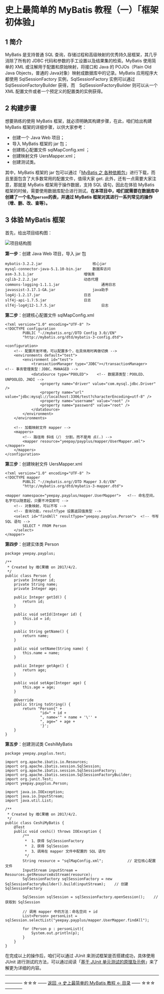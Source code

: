 # 史上最简单的 MyBatis 教程（一）「框架初体验」

1 简介
----

MyBatis 是支持普通 SQL 查询，存储过程和高级映射的优秀持久层框架，其几乎消除了所有的 JDBC 代码和参数的手工设置以及结果集的检索。MyBatis 使用简单的 XML 或注解用于配置和原始映射，将接口和 Java 的 POJOs（Plain Old Java Objects，普通的 Java对象）映射成数据库中的记录。MyBatis 应用程序大都使用 SqlSessionFactory 实例，SqlSessionFactory 实例可以通过 SqlSessionFactoryBuilder 获得，而　SqlSessionFactoryBuilder 则可以从一个 XML 配置文件或者一个预定义的配置类的实例获得。


2 构建步骤
------

想要熟练的使用 MyBatis 框架，就必须明确其构建步骤，在此，咱们给出构建 MyBatis 框架的详细步骤，以供大家参考：

 - 创建一个 Java Web 项目；
 - 导入 MyBatis 框架的 jar 包；
 - 创建核心配置文件   sqlMapConfig.xml ；
 - 创建映射文件 UersMapper.xml；
 - 创建测试类。

其中，MyBatis 框架的 jar 包可以通过「[MyBatis 之 各种依赖包](http://download.csdn.net/detail/qq_35246620/9745924)」进行下载，而且里面包含了大多数常用的配置文件，值得大家 get.  此外，还有一点需要大家注意，那就是 MyBatis 框架用于操作数据，支持 SQL 语句，因此在体验 MyBatis 框架的时候，需要使用数据库配合进行测试。**在本项目中，咱们就需要在数据库中创建了一个名为`person`的表，并通过 MyBatis 框架对其进行一系列常见的操作（增、删、改、查等）。**

3 体验 MyBatis 框架
---------------
首先，给出项目结构图：

![项目结构图](http://img.blog.csdn.net/20170201212514729)


**第一步**：创建 Java Web 项目，导入 jar 包

```
mybatis-3.2.2.jar		                核心jar
mysql-connector-java-5.1.10-bin.jar		数据库访问
asm-3.3.1.jar		        		增强类
cglib-2.2.2.jar			          	动态代理
commons-logging-1.1.1.jar	                通用日志
javassist-3.17.1-GA.jar			        java助手
log4j-1.2.17.jar			        日志
slf4j-api-1.7.5.jar		  	        日志
slf4j-log4j12-1.7.5.jar		                日志
```
**第二步**：创建核心配置文件   sqlMapConfig.xml 

```
<?xml version="1.0" encoding="UTF-8" ?>
<!DOCTYPE configuration
        PUBLIC "-//mybatis.org//DTD Config 3.0//EN"
        "http://mybatis.org/dtd/mybatis-3-config.dtd">

<configuration>
    <!-- 配置开发环境，可以配置多个，在具体用时再做切换 -->
    <environments default="test">
        <environment id="test">
            <transactionManager type="JDBC"></transactionManager>    <!-- 事务管理类型：JDBC、MANAGED -->
            <dataSource type="POOLED">    <!-- 数据源类型：POOLED、UNPOOLED、JNDI -->
                <property name="driver" value="com.mysql.jdbc.Driver" />
                <property name="url" value="jdbc:mysql://localhost:3306/test?characterEncoding=utf-8" />
                <property name="username" value="root" />
                <property name="password" value="root" />
            </dataSource>
        </environment>
    </environments>

    <!-- 加载映射文件 mapper -->
    <mappers>
        <!-- 路径用 斜线（/） 分割，而不是用 点(.) -->
        <mapper resource="yeepay/payplus/mapper/UserMapper.xml"></mapper>
    </mappers>
</configuration>
```
**第三步**：创建映射文件 UersMapper.xml

```
<?xml version="1.0" encoding="UTF-8" ?>
<!DOCTYPE mapper
        PUBLIC "-//mybatis.org//DTD Mapper 3.0//EN"
        "http://mybatis.org/dtd/mybatis-3-mapper.dtd">

<mapper namespace="yeepay.payplus/mapper.UserMapper">   <!-- 命名空间，名字可以随意起，只要不冲突即可 -->
    <!-- 对象映射，可以不写 -->
    <!-- 查询功能，resultType 设置返回值类型 -->
    <select id="findAll" resultType="yeepay.payplus.Person">  <!-- 书写 SQL 语句 -->
        SELECT * FROM Person
    </select>
</mapper>
```
**第四步**：创建实体类 Person

```
package yeepay.payplus;

/**
 * Created by 维C果糖 on 2017/4/2.
 */
public class Person {
    private Integer id;
    private String name;
    private Integer age;

    public Integer getId() {
        return id;
    }

    public void setId(Integer id) {
        this.id = id;
    }

    public String getName() {
        return name;
    }

    public void setName(String name) {
        this.name = name;
    }

    public Integer getAge() {
        return age;
    }

    public void setAge(Integer age) {
        this.age = age;
    }

    @Override
    public String toString() {
        return "Person{" +
                "id=" + id +
                ", name='" + name + '\'' +
                ", age=" + age +
                '}';
    }
}
```
**第五步**：创建测试类 CeshiMyBatis

```
package yeepay.payplus.test;

import org.apache.ibatis.io.Resources;
import org.apache.ibatis.session.SqlSession;
import org.apache.ibatis.session.SqlSessionFactory;
import org.apache.ibatis.session.SqlSessionFactoryBuilder;
import org.junit.Test;
import yeepay.payplus.Person;

import java.io.IOException;
import java.io.InputStream;
import java.util.List;

/**
 * Created by 维C果糖 on 2017/4/2.
 */
public class CeshiMyBatis {
    @Test
    public void ceshi() throws IOException {
        /**
         *  1、获得 SqlSessionFactory
         *  2、获得 SqlSession
         *  3、调用在 mapper 文件中配置的 SQL 语句
         */
        String resource = "sqlMapConfig.xml";           // 定位核心配置文件
        InputStream inputStream = Resources.getResourceAsStream(resource);
        SqlSessionFactory sqlSessionFactory = new SqlSessionFactoryBuilder().build(inputStream);    // 创建 SqlSessionFactory

        SqlSession sqlSession = sqlSessionFactory.openSession();    // 获取到 SqlSession

        // 调用 mapper 中的方法：命名空间 + id
        List<Person> personList = sqlSession.selectList("yeepay.payplus/mapper.UserMapper.findAll");

        for (Person p : personList){
            System.out.println(p);
        }
    }
}
```
在完成以上的操作后，咱们可以通过 JUnit 来测试框架是否搭建成功，具体使用 JUnit 进行测试的方法，可以通过阅读「[基于 JUnit 单元测试的原理及示例](http://blog.csdn.net/qq_35246620/article/details/54620207)」来了解更为详细的内容。

----------
———— ☆☆☆ —— [返回 -> 史上最简单的 MyBatis 教程 <- 目录](https://github.com/guobinhit/mybatis-tutorial/blob/master/README.md) —— ☆☆☆ ————
